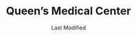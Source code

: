---
layout: location-page
date: Last Modified
description: "Local COVID-19 testing is available at Queen’s Medical Center in West Oahu, Hawaii, USA."
permalink: "locations/hawaii/west-oahu/queens-medical-center-1/"
tags:
  - locations
  - hawaii
title: Queen’s Medical Center
uniqueName: queens-medical-center-1
state: Hawaii
stateAbbr: HI
hood: "Ewa Beach"
address: "91-2141 Fort Weaver Rd"
city: "West Oahu"
zip: "96706"
zipsNearby: "96701 96861 96706 96712 96717 96801 96802 96803 96804 96805 96806 96807 96808 96809 96810 96811 96812 96813 96814 96815 96816 96817 96818 96819 96820 96821 96822 96823 96824 96825 96826 96828 96830 96836 96837 96838 96839 96840 96841 96843 96844 96846 96847 96848 96849 96850 96853 96858 96859 96860 96898 96729 96730 96731 96734 96863 96744 96759 96762 96770 96782 96786 96789 96854 96857 96791 96792 96795 96707 96709 96797 96827 96835" 
mapUrl: "http://maps.apple.com/?q=Queens+Medical+Center&address=91-2141+Fort+Weaver+Rd,West+Oahu,Hawaii,96706"
locationType: Drive-thru
phone: "808-691-2619"
website: "https://www.queens.org/covid19/west-oahu"
onlineBooking: undefined
closed: undefined
closedUpdate: June 30th, 2020
notes: "Requires phone screen."
days: Everyday
hours: 10AM-6PM
ctaMessage: Learn more
ctaUrl: "https://www.queens.org/covid19/west-oahu"
---